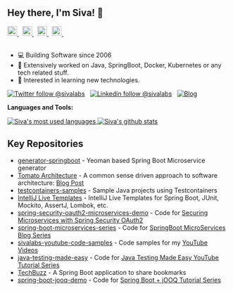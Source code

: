 ## Hey there, I'm Siva! 👋

<a href="https://www.youtube.com/c/sivalabs">
  <img alt="sivalabs's YouTube" width="22px" src="https://cdn.jsdelivr.net/npm/simple-icons@v3/icons/youtube.svg" />
</a> &nbsp;
<a href="https://twitter.com/sivalabs">
  <img alt="sivalabs's Twitter" width="22px" src="https://cdn.jsdelivr.net/npm/simple-icons@v3/icons/twitter.svg" />
</a> &nbsp;
<a href="https://www.linkedin.com/in/ksivaprasadreddy/">
  <img alt="Siva's Linkdein" width="22px" src="https://cdn.jsdelivr.net/npm/simple-icons@v3/icons/linkedin.svg" />
</a> &nbsp;
<a href="https://stackoverflow.com/users/755932/k-siva-prasad-reddy">
  <img alt="Siva's StackOverflow" width="22px" src="https://cdn.jsdelivr.net/npm/simple-icons@v3/icons/stackoverflow.svg" />
</a> &nbsp;
<br/>
<br/>

- 💻  Building Software since 2006
- 💬  Extensively worked on Java, SpringBoot, Docker, Kubernetes or any tech related stuff.
- 🌱  Interested in learning new technologies.


[![Twitter follow @sivalabs](https://img.shields.io/twitter/follow/sivalabs?style=social)](https://twitter.com/sivalabs) &nbsp;
[![Linkedin follow @sivalabs](https://img.shields.io/badge/-sivalabs-blue?style=flat-square&logo=Linkedin&logoColor=white&link=https://www.linkedin.com/in/sivaprasadreddy/)](https://www.linkedin.com/in/siva-prasad-reddy-katamreddy/) &nbsp;
[![Blog](https://img.shields.io/badge/Blog-sivalabs.in-brightgreen)](https://www.sivalabs.in)

**Languages and Tools:**

<a href="https://github.com/sivaprasadreddy">
  <img align="center" src="https://github-readme-stats.vercel.app/api/top-langs/?username=sivaprasadreddy&theme=light&count_private=true&layout=compact" alt="Siva's most used languages" />
</a>
<a href="https://github.com/sivaprasadreddy">
 <img align="center" src="https://github-readme-stats.vercel.app/api?username=sivaprasadreddy&show_icons=true&theme=light&line_height=27&include_all_commits=true&count_private=true&hide=issues,prs,contribs" alt="Siva's github stats"/>
</a>

<br/>

## Key Repositories

* [generator-springboot](https://github.com/sivaprasadreddy/generator-springboot) - Yeoman based Spring Boot Microservice generator
* [Tomato Architecture](https://github.com/sivaprasadreddy/tomato-architecture) - A common sense driven approach to software architecture: [Blog Post](https://www.sivalabs.in/tomato-architecture-pragmatic-approach-to-software-design/)
* [testcontainers-samples](https://github.com/sivaprasadreddy/testcontainers-samples) - Sample Java projects using Testcontainers
* [IntelliJ Live Templates](https://github.com/sivaprasadreddy/intellij-live-templates) - IntelliJ Live Templates for Spring Boot, JUnit, Mockito, AssertJ, Lombok, etc.
* [spring-security-oauth2-microservices-demo](https://github.com/sivaprasadreddy/spring-security-oauth2-microservices-demo) - Code for [Securing Microservices with Spring Security OAuth2](https://www.sivalabs.in/spring-security-oauth2-tutorial-introduction/)
* [spring-boot-microservices-series](https://github.com/sivaprasadreddy/spring-boot-microservices-series) - Code for [SpringBoot MicroServices Blog Series](https://sivalabs.in/2018/03/microservices-using-springboot-spring-cloud-part-1-overview/)
* [sivalabs-youtube-code-samples](https://github.com/sivaprasadreddy/sivalabs-youtube-code-samples) - Code samples for my [YouTube Videos](https://www.youtube.com/c/sivalabs)
* [java-testing-made-easy](https://github.com/sivaprasadreddy/java-testing-made-easy) - Code for [Java Testing Made Easy YouTube Tutorial Series](https://www.youtube.com/playlist?list=PLuNxlOYbv61jtHHFHBOc9N7Dg5jn013ix)
* [TechBuzz](https://github.com/sivaprasadreddy/techbuzz) - A Spring Boot application to share bookmarks
* [spring-boot-jooq-demo](https://github.com/sivaprasadreddy/spring-boot-jooq-demo) - Code for [Spring Boot + jOOQ Tutorial Series](https://sivalabs.in/spring-boot-jooq-tutorial-getting-started)